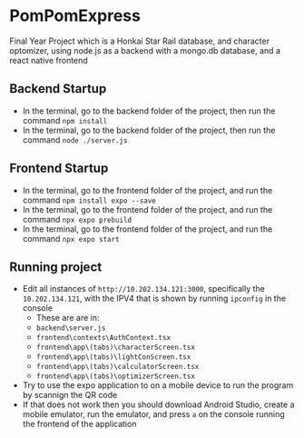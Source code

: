 # PomPomExpress
Final Year Project which is a Honkai Star Rail database, and character optomizer, using node.js as a backend with a mongo.db database, and a react native frontend

## Backend Startup
* In the terminal, go to the backend folder of the project, then run the command `npm install`
* In the terminal, go to the backend folder of the project, then run the command `node ./server.js`

## Frontend Startup
* In the terminal, go to the frontend folder of the project, and run the command `npm install expo --save`
* In the terminal, go to the frontend folder of the project, and run the command `npx expo prebuild`
* In the terminal, go to the frontend folder of the project, and run the command `npx expo start`

## Running project
* Edit all instances of `http://10.202.134.121:3000`, specifically the `10.202.134.121`, with the IPV4 that is shown by running  `ipconfig` in the console
  * These are are in:
  * `backend\server.js`
  * `frontend\contexts\AuthContext.tsx`
  * `frontend\app\(tabs)\characterScreen.tsx`
  * `frontend\app\(tabs)\lightConScreen.tsx`
  * `frontend\app\(tabs)\calculatorScreen.tsx`
  * `frontend\app\(tabs)\optimizerScreen.tsx`
* Try to use the expo application to on a mobile device to run the program by scannign the QR code
* If that does not work then you should download Android Studio, create a mobile emulator, run the emulator, and press `a` on the console running the frontend of the application
